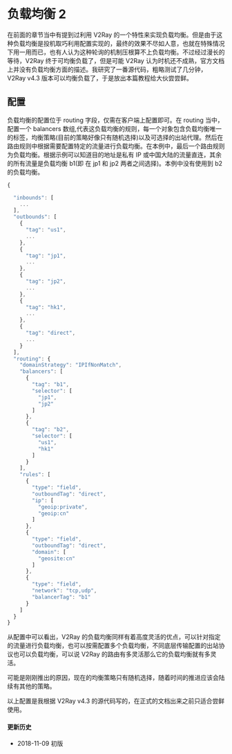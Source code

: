 # 负载均衡 2

在前面的章节当中有提到过利用 V2Ray 的一个特性来实现负载均衡。但是由于这种负载均衡是投机取巧利用配置实现的，最终的效果不尽如人意，也就在特殊情况下用一用而已，也有人认为这种轮询的机制压根算不上负载均衡。不过经过漫长的等待，V2Ray 终于可均衡负载了，但是可能 V2Ray 认为时机还不成熟，官方文档上并没有负载均衡方面的描述。我研究了一番源代码，粗略测试了几分钟，V2Ray v4.3 版本可以均衡负载了，于是放出本篇教程给大伙尝尝鲜。

## 配置

负载均衡的配置位于 routing 字段，仅需在客户端上配置即可。在 routing 当中，配置一个 balancers 数组,代表这负载均衡的规则，每一个对象包含负载均衡唯一的标签，均衡策略(目前的策略好像只有随机选择)以及可选择的出站代理。然后在路由规则中根据需要配置特定的流量进行负载均衡。在本例中，最后一个路由规则为负载均衡。根据示例可以知道目的地址是私有 IP 或中国大陆的流量直连，其余的所有流量是负载均衡 b1(即 在 jp1 和 jp2 两者之间选择)。本例中没有使用到 b2 的负载均衡。 

```javascript
{

  "inbounds": [
    ...
  ],
  "outbounds": [
    {
      "tag": "us1",
      ...
    },
    {
      "tag": "jp1",
      ...
    },
    {
      "tag": "jp2",
      ...
    },
    {
      "tag": "hk1",
      ...
    },
    {
      "tag": "direct",
      ...
    }
  ],
  "routing": {
    "domainStrategy": "IPIfNonMatch",
    "balancers": [
      {
        "tag": "b1",
        "selector": [
          "jp1",
          "jp2"
        ]
      },
      {
        "tag": "b2",
        "selector": [
          "us1",
          "hk1"
        ]
      }
    ],
    "rules": [
      {
        "type": "field",
        "outboundTag": "direct",
        "ip": [
          "geoip:private",
          "geoip:cn"
        ]
      },
      {
        "type": "field",
        "outboundTag": "direct",
        "domain": [
          "geosite:cn"
        ]
      },
      {
        "type": "field",
        "network": "tcp,udp",
        "balancerTag": "b1"
      }
    ]
  }
}
```

从配置中可以看出，V2Ray 的负载均衡同样有着高度灵活的优点，可以针对指定的流量进行负载均衡，也可以按需配置多个负载均衡，不同底层传输配置的出站协议也可以负载均衡，可以说 V2Ray 的路由有多灵活那么它的负载均衡就有多灵活。

可能是刚刚推出的原因，现在的均衡策略只有随机选择，随着时间的推进应该会陆续有其他的策略。

以上配置是我根据 V2Ray v4.3 的源代码写的，在正式的文档出来之前只适合尝鲜使用。


#### 更新历史

- 2018-11-09 初版
